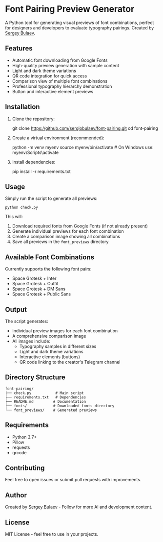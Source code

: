# Font Pairing Preview Generator

A Python tool for generating visual previews of font combinations, perfect for designers and developers to evaluate typography pairings. Created by [Sergey Bulaev](https://t.me/sergiobulaev).

## Features

- Automatic font downloading from Google Fonts
- High-quality preview generation with sample content
- Light and dark theme variations
- QR code integration for quick access
- Comparison view of multiple font combinations
- Professional typography hierarchy demonstration
- Button and interactive element previews

## Installation

1. Clone the repository:

    git clone https://github.com/sergiobulaev/font-pairing.git
    cd font-pairing

2. Create a virtual environment (recommended):

    python -m venv myenv
    source myenv/bin/activate  # On Windows use: myenv\Scripts\activate

3. Install dependencies:

    pip install -r requirements.txt

## Usage

Simply run the script to generate all previews:

    python check.py

This will:
1. Download required fonts from Google Fonts (if not already present)
2. Generate individual previews for each font combination
3. Create a comparison image showing all combinations
4. Save all previews in the `font_previews` directory

## Available Font Combinations

Currently supports the following font pairs:
- Space Grotesk + Inter
- Space Grotesk + Outfit
- Space Grotesk + DM Sans
- Space Grotesk + Public Sans

## Output

The script generates:
- Individual preview images for each font combination
- A comprehensive comparison image
- All images include:
  - Typography samples in different sizes
  - Light and dark theme variations
  - Interactive elements (buttons)
  - QR code linking to the creator's Telegram channel

## Directory Structure

    font-pairing/
    ├── check.py           # Main script
    ├── requirements.txt   # Dependencies
    ├── README.md         # Documentation
    ├── fonts/            # Downloaded fonts directory
    └── font_previews/    # Generated previews

## Requirements

- Python 3.7+
- Pillow
- requests
- qrcode

## Contributing

Feel free to open issues or submit pull requests with improvements.

## Author

Created by [Sergey Bulaev](https://t.me/sergiobulaev) - Follow for more AI and development content.

## License

MIT License - feel free to use in your projects.